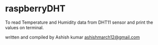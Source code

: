 # raspberryDHT
To read Temperature and Humidity data from DHT11 sensor and print the values on terminal.

written and compiled by
Ashish kumar
ashishmarch12@gmail.com
